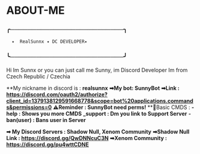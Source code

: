 # ABOUT-ME
### ╭──────────────────────────╮
      ✦  RealSunnx ✦ DC DEVELOPER✦
### ╰──────────────────────────╯

 Hi Im Sunnx or you can just call me Sunny, im Discord Developer
 Im from Czech Republic / Czechia 

**My nickname in discord is : **realsunnx**
**➡My bot: SunnyBot**
**➡Link : https://discord.com/oauth2/authorize?client_id=1379138129591668778&scope=bot%20applications.commands&permissions=0**
**⚠️Reminder : SunnyBot need perms!**
**🔧Basic CMDS : 
**-help : Shows you more CMDS**
**_support : Dm you link to Support Server**
**-ban(user) : Bans user in Server**

**➡ My Discord Servers : Shadow Null, Xenom Community**
**➡Shadow Null Link : https://discord.gg/QwDNNcuC3N**
**➡Xenom Community : https://discord.gg/pu4wttCDNE**



